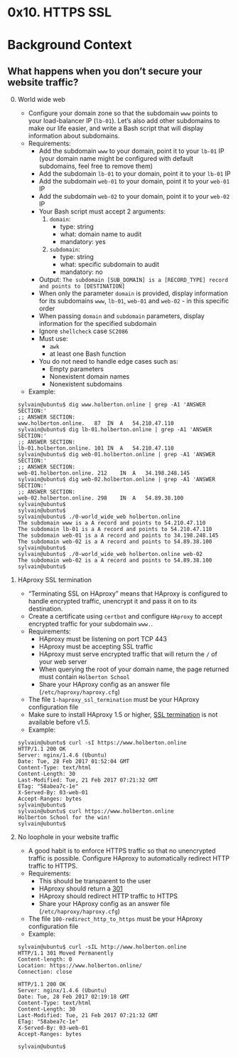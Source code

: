 # 0x10. HTTPS SSL

# Background Context
## What happens when you don’t secure your website traffic?

0. World wide web
	- Configure your domain zone so that the subdomain `www` points to your load-balancer IP (`lb-01`). Let’s also add other subdomains to make our life easier, and write a Bash script that will display information about subdomains.
	- Requirements:
		- Add the subdomain `www` to your domain, point it to your `lb-01` IP (your domain name might be configured with default subdomains, feel free to remove them)
		- Add the subdomain `lb-01` to your domain, point it to your `lb-01` IP
		- Add the subdomain `web-01` to your domain, point it to your `web-01` IP
		- Add the subdomain `web-02` to your domain, point it to your `web-02` IP
		- Your Bash script must accept 2 arguments:
			1. `domain`:
				- type: string
				- what: domain name to audit
				- mandatory: yes
			2. `subdomain`:
				- type: string
				- what: specific subdomain to audit
				- mandatory: no
		- Output: `The subdomain [SUB_DOMAIN] is a [RECORD_TYPE] record and points to [DESTINATION]`
		- When only the parameter `domain` is provided, display information for its subdomains `www`, `lb-01`, `web-01` and `web-02` - in this specific order
		- When passing `domain` and `subdomain` parameters, display information for the specified subdomain
		- Ignore `shellcheck` case `SC2086`
		- Must use:
			- `awk`
			- at least one Bash function
		- You do not need to handle edge cases such as:
			- Empty parameters
			- Nonexistent domain names
			- Nonexistent subdomains
	- Example:
	```
	sylvain@ubuntu$ dig www.holberton.online | grep -A1 'ANSWER SECTION:'
	;; ANSWER SECTION:
	www.holberton.online.   87  IN  A   54.210.47.110
	sylvain@ubuntu$ dig lb-01.holberton.online | grep -A1 'ANSWER SECTION:'
	;; ANSWER SECTION:
	lb-01.holberton.online. 101 IN  A   54.210.47.110
	sylvain@ubuntu$ dig web-01.holberton.online | grep -A1 'ANSWER SECTION:'
	;; ANSWER SECTION:
	web-01.holberton.online. 212    IN  A   34.198.248.145
	sylvain@ubuntu$ dig web-02.holberton.online | grep -A1 'ANSWER SECTION:'
	;; ANSWER SECTION:
	web-02.holberton.online. 298    IN  A   54.89.38.100
	sylvain@ubuntu$
	sylvain@ubuntu$
	sylvain@ubuntu$ ./0-world_wide_web holberton.online
	The subdomain www is a A record and points to 54.210.47.110
	The subdomain lb-01 is a A record and points to 54.210.47.110
	The subdomain web-01 is a A record and points to 34.198.248.145
	The subdomain web-02 is a A record and points to 54.89.38.100
	sylvain@ubuntu$
	sylvain@ubuntu$ ./0-world_wide_web holberton.online web-02
	The subdomain web-02 is a A record and points to 54.89.38.100
	sylvain@ubuntu$
	```

1. HAproxy SSL termination
	- “Terminating SSL on HAproxy” means that HAproxy is configured to handle encrypted traffic, unencrypt it and pass it on to its destination.
	- Create a certificate using `certbot` and configure `HAproxy` to accept encrypted traffic for your subdomain `www.`.
	- Requirements:
		- HAproxy must be listening on port TCP 443
		- HAproxy must be accepting SSL traffic
		- HAproxy must serve encrypted traffic that will return the `/` of your web server
		- When querying the root of your domain name, the page returned must contain `Holberton School`
		- Share your HAproxy config as an answer file (`/etc/haproxy/haproxy.cfg`)
	- The file `1-haproxy_ssl_termination` must be your HAproxy configuration file
	- Make sure to install HAproxy 1.5 or higher, [SSL termination](https://en.wikipedia.org/wiki/TLS_termination_proxy) is not available before v1.5.
	- Example:
	```
	sylvain@ubuntu$ curl -sI https://www.holberton.online
	HTTP/1.1 200 OK
	Server: nginx/1.4.6 (Ubuntu)
	Date: Tue, 28 Feb 2017 01:52:04 GMT
	Content-Type: text/html
	Content-Length: 30
	Last-Modified: Tue, 21 Feb 2017 07:21:32 GMT
	ETag: "58abea7c-1e"
	X-Served-By: 03-web-01
	Accept-Ranges: bytes
	sylvain@ubuntu$
	sylvain@ubuntu$ curl https://www.holberton.online
	Holberton School for the win!
	sylvain@ubuntu$
	```

2. No loophole in your website traffic
	- A good habit is to enforce HTTPS traffic so that no unencrypted traffic is possible. Configure HAproxy to automatically redirect HTTP traffic to HTTPS.
	- Requirements:
		- This should be transparent to the user
		- HAproxy should return a [301](https://en.wikipedia.org/wiki/HTTP_301)
		- HAproxy should redirect HTTP traffic to HTTPS
		- Share your HAproxy config as an answer file (`/etc/haproxy/haproxy.cfg`)
	- The file `100-redirect_http_to_https` must be your HAproxy configuration file
	- Example:
	```
	sylvain@ubuntu$ curl -sIL http://www.holberton.online
	HTTP/1.1 301 Moved Permanently
	Content-length: 0
	Location: https://www.holberton.online/
	Connection: close

	HTTP/1.1 200 OK
	Server: nginx/1.4.6 (Ubuntu)
	Date: Tue, 28 Feb 2017 02:19:18 GMT
	Content-Type: text/html
	Content-Length: 30
	Last-Modified: Tue, 21 Feb 2017 07:21:32 GMT
	ETag: "58abea7c-1e"
	X-Served-By: 03-web-01
	Accept-Ranges: bytes

	sylvain@ubuntu$
	```
